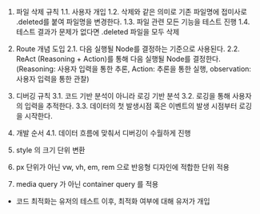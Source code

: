 1. 파일 삭제 규칙
1.1. 사용자 개입
1.2. 삭제와 같은 의미로 기존 파일명에 접미사로 .deleted를 붙여 파일명을 변경한다.
1.3. 파일 관련 모든 기능을 테스트 진행
1.4. 테스트 결과가 문제가 없다면 .deleted 파일을 모두 삭제

2. Route 개념 도입
2.1. 다음 실행될 Node를 결정하는 기준으로 사용된다.
2.2. ReAct (Reasoning + Action)를 통해 다음 실행될 Node를 결정한다.(Reasoning: 사용자 입력을 통한 추론, Action: 추론을 통한 실행, observation: 사용자 입력을 통한 관찰)

3. 디버깅 규칙
3.1. 코드 기반 분석이 아니라 로깅 기반 분석
3.2. 로깅을 통해 사용자의 입력을 추적한다.
3.3. 데이터의 첫 발생시점 혹은 이벤트의 발생 시점부터 로깅을 시작한다.

4. 개발 순서
4.1. 데이터 흐름에 맞춰서 디버깅이 수월하게 진행

1. style 의 크기 단위 변환
2. px 단위가 아닌 vw, vh, em, rem 으로 반응형 디자인에 적합한 단위 적용
3. media query 가 아닌 container query 를 적용

- 코드 최적화는 유저의 테스트 이후, 최적화 여부에 대해 유저가 개입